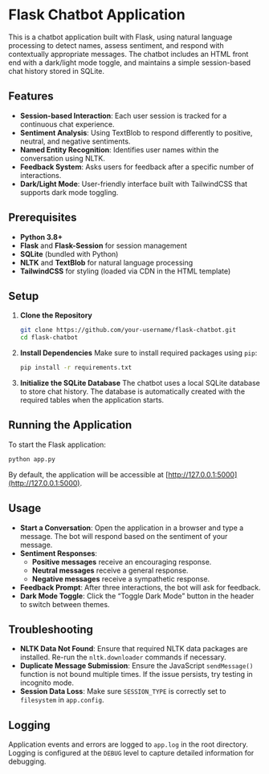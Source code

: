 # Flask Chatbot Application

This is a chatbot application built with Flask, using natural language processing to detect names, assess sentiment, and respond with contextually appropriate messages. The chatbot includes an HTML front end with a dark/light mode toggle, and maintains a simple session-based chat history stored in SQLite.

## Features
- **Session-based Interaction**: Each user session is tracked for a continuous chat experience.
- **Sentiment Analysis**: Using TextBlob to respond differently to positive, neutral, and negative sentiments.
- **Named Entity Recognition**: Identifies user names within the conversation using NLTK.
- **Feedback System**: Asks users for feedback after a specific number of interactions.
- **Dark/Light Mode**: User-friendly interface built with TailwindCSS that supports dark mode toggling.

## Prerequisites
- **Python 3.8+**
- **Flask** and **Flask-Session** for session management
- **SQLite** (bundled with Python)
- **NLTK** and **TextBlob** for natural language processing
- **TailwindCSS** for styling (loaded via CDN in the HTML template)

## Setup

1. **Clone the Repository**
    ```bash
    git clone https://github.com/your-username/flask-chatbot.git
    cd flask-chatbot
    ```

2. **Install Dependencies**
    Make sure to install required packages using `pip`:
    ```bash
    pip install -r requirements.txt
    ```

3. **Initialize the SQLite Database**
    The chatbot uses a local SQLite database to store chat history. The database is automatically created with the required tables when the application starts.

## Running the Application

To start the Flask application:

```bash
python app.py
```

By default, the application will be accessible at [http://127.0.0.1:5000](http://127.0.0.1:5000).

## Usage

- **Start a Conversation**: Open the application in a browser and type a message. The bot will respond based on the sentiment of your message.
- **Sentiment Responses**:
  - **Positive messages** receive an encouraging response.
  - **Neutral messages** receive a general response.
  - **Negative messages** receive a sympathetic response.
- **Feedback Prompt**: After three interactions, the bot will ask for feedback.
- **Dark Mode Toggle**: Click the “Toggle Dark Mode” button in the header to switch between themes.

## Troubleshooting

- **NLTK Data Not Found**: Ensure that required NLTK data packages are installed. Re-run the `nltk.downloader` commands if necessary.
- **Duplicate Message Submission**: Ensure the JavaScript `sendMessage()` function is not bound multiple times. If the issue persists, try testing in incognito mode.
- **Session Data Loss**: Make sure `SESSION_TYPE` is correctly set to `filesystem` in `app.config`.

## Logging

Application events and errors are logged to `app.log` in the root directory. Logging is configured at the `DEBUG` level to capture detailed information for debugging.
